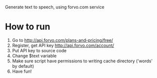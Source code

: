 Generate text to speech, using forvo.com service

How to run
============
1. Go to http://api.forvo.com/plans-and-pricing/free/
2. Register, get API key http://api.forvo.com/account/
3. Put API key to source code
4. Change $text variable
5. Make sure script have permissions to writing cache directory ('words' by default)
6. Have fun!

